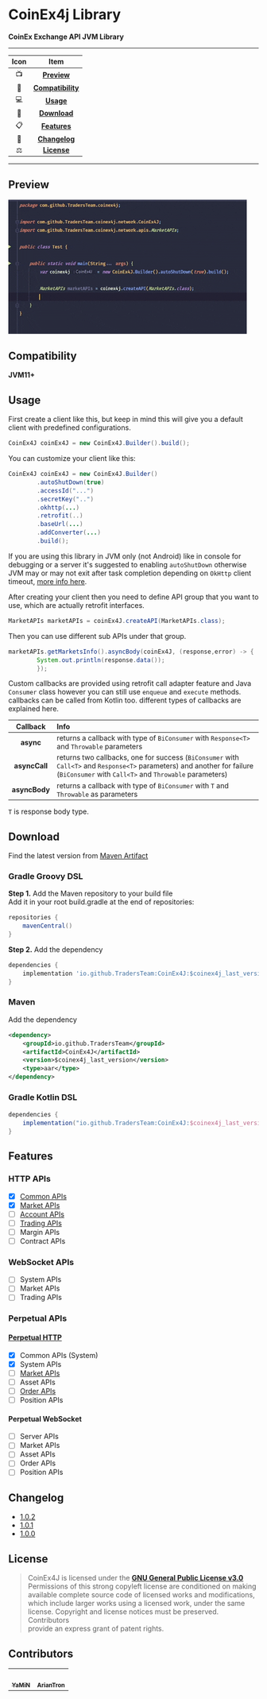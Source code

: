 # CoinEx4j Library

**CoinEx Exchange API JVM Library**

---

|Icon|      Item                          |
| :---:|:-------------------------------: |
|📺| [**Preview**](#Preview)             |
|📱| [**Compatibility**](#Compatibility) |
|💻| [**Usage**](#Usage)                 |
|📩| [**Download**](#Download)           |
|📋| [**Features**](#Features)           |
|🧾| [**Changelog**](#Changelog)         |
|⚖️| [**License**](#License)             |

---

## Preview

![preview](preview/preview.gif)

## Compatibility

**JVM11+**

## Usage

First create a client like this, but keep in mind this will give you a default client with predefined configurations.

```java
CoinEx4J coinEx4J = new CoinEx4J.Builder().build();
```

You can customize your client like this:

```java
CoinEx4J coinEx4J = new CoinEx4J.Builder()
        .autoShutDown(true)
        .accessId("...")
        .secretKey("..")
        .okhttp(...)
        .retrofit(..)
        .baseUrl(...)
        .addConverter(...)
        .build();
```

If you are using this library in JVM only (not Android) like in console for debugging or a server it's suggested to
enabling `autoShutDown` otherwise JVM may or may not exit after task completion depending on `OkHttp` client
timeout, [more info here](https://github.com/square/retrofit/issues/3144).

After creating your client then you need to define API group that you want to use, which are actually retrofit
interfaces.

```java
MarketAPIs marketAPIs = coinEx4J.createAPI(MarketAPIs.class);
```

Then you can use different sub APIs under that group.

```java
marketAPIs.getMarketsInfo().asyncBody(coinEx4J, (response,error) -> {
        System.out.println(response.data());
        });
```

Custom callbacks are provided using retrofit call adapter feature and Java `Consumer` class however you can still
use `enqueue` and `execute` methods. callbacks can be called from Kotlin too. different types of callbacks are explained
here.

|Callback|Info|
|:-------:|:----------|
|**async**|returns a callback with type of `BiConsumer` with `Response<T>` and `Throwable` parameters |
|**asyncCall**|returns two callbacks, one for success (`BiConsumer` with `Call<T>` and `Response<T>` parameters) and another for failure (`BiConsumer` with `Call<T>` and `Throwable` parameters)|
|**asyncBody**|returns a callback with type of `BiConsumer` with `T` and `Throwable` as parameters|

`T` is response body type.

## Download

Find the latest version from [Maven Artifact](https://repo1.maven.org/maven2/io/github/TradersTeam/CoinEx4J/maven-metadata.xml)

### Gradle Groovy DSL

**Step 1.** Add the Maven repository to your build file  
Add it in your root build.gradle at the end of repositories:

```groovy
repositories {
    mavenCentral()
}
```

**Step 2.** Add the dependency

```groovy
dependencies {
    implementation 'io.github.TradersTeam:CoinEx4J:$coinex4j_last_version'
}
```

### Maven

Add the dependency

```xml
<dependency>
    <groupId>io.github.TradersTeam</groupId>
    <artifactId>CoinEx4J</artifactId>
    <version>$coinex4j_last_version</version>
    <type>aar</type>
</dependency>  
```

### Gradle Kotlin DSL

```groovy
dependencies {
    implementation("io.github.TradersTeam:CoinEx4J:$coinex4j_last_version")
}
```

## Features

### HTTP APIs

- [x] [Common APIs](https://github.com/TradersTeam/coinex4j/projects/1)
- [x] [Market APIs](https://github.com/TradersTeam/coinex4j/projects/2)
- [ ] [Account APIs](https://github.com/TradersTeam/coinex4j/projects/3)
- [ ] [Trading APIs](https://github.com/TradersTeam/coinex4j/projects/5)
- [ ] Margin APIs
- [ ] Contract APIs

### WebSocket APIs

- [ ] System APIs
- [ ] Market APIs
- [ ] Trading APIs

### Perpetual APIs

#### [Perpetual HTTP](https://github.com/TradersTeam/coinex4j/projects/4)

- [x] Common APIs (System)
- [x] System APIs
- [ ] [Market APIs](https://github.com/TradersTeam/coinex4j/issues/37)
- [ ] Asset APIs
- [ ] [Order APIs](https://github.com/TradersTeam/coinex4j/issues/38)
- [ ] Position APIs

#### Perpetual WebSocket

- [ ] Server APIs
- [ ] Market APIs
- [ ] Asset APIs
- [ ] Order APIs
- [ ] Position APIs

## Changelog

- [1.0.2](https://github.com/TradersTeam/coinex4j/releases/tag/1.0.2)
- [1.0.1](https://github.com/TradersTeam/coinex4j/releases/tag/1.0.1)
- [1.0.0](https://github.com/TradersTeam/coinex4j/releases/tag/1.0.0)

## License

> CoinEx4J is licensed under the **[GNU General Public License v3.0](./LICENSE)**  
> Permissions of this strong copyleft license are conditioned on making  
> available complete source code of licensed works and modifications,  
> which include larger works using a licensed work, under the same  
> license. Copyright and license notices must be preserved. Contributors  
> provide an express grant of patent rights.

## Contributors

<table>
  <tr>
    <td align="center"><a href="https://github.com/yamin8000"><img src="https://avatars.githubusercontent.com/u/5001708?v=4?s=100" width="100px;" alt=""/><br /><sub><b>YaMiN</b></sub></a><br /><a href="https://github.com/yamin8000/Fare/commits?author=yamin8000" title="Code"></a></td>
    <td align="center"><a href="https://github.com/ariantron"><img src="https://avatars.githubusercontent.com/u/34502306?v=4" width="100px;" alt=""/><br /><sub><b>ArianTron</b></sub></a><br /><a href="https://github.com/ariantron" title="Code"></a></td>
  </tr>
</table>
